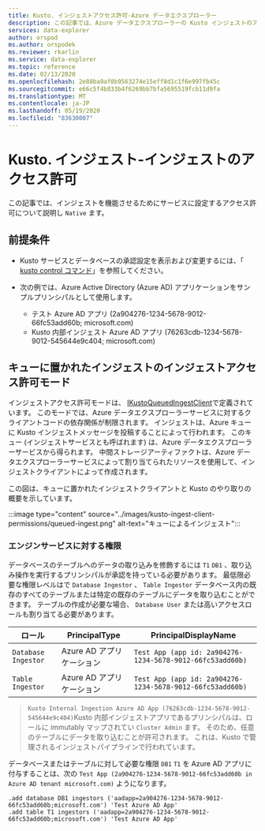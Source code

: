 ```yaml
---
title: Kusto. インジェストアクセス許可-Azure データエクスプローラー
description: この記事では、Azure データエクスプローラーの Kusto インジェストのアクセス許可について説明します。
services: data-explorer
author: orspod
ms.author: orspodek
ms.reviewer: rkarlin
ms.service: data-explorer
ms.topic: reference
ms.date: 02/13/2020
ms.openlocfilehash: 2e88ba9af0b9563274e15eff8d1c1f6e997fb45c
ms.sourcegitcommit: e66c5f4b833b4f6269bb7bfa5695519fcb11d9fa
ms.translationtype: MT
ms.contentlocale: ja-JP
ms.lasthandoff: 05/19/2020
ms.locfileid: "83630007"
---
```

# <a name="kustoingest---ingestion-permissions"></a>Kusto. インジェスト-インジェストのアクセス許可 

この記事では、インジェストを機能させるためにサービスに設定するアクセス許可について説明し `Native` ます。

## <a name="prerequisites"></a>前提条件
 
* Kusto サービスとデータベースの承認設定を表示および変更するには、「 [kusto control コマンド](../../management/security-roles.md)」を参照してください。

* 次の例では、Azure Active Directory (Azure AD) アプリケーションをサンプルプリンシパルとして使用します。
    * テスト Azure AD アプリ (2a904276-1234-5678-9012-66fc53add60b; microsoft.com)
    * Kusto 内部インジェスト Azure AD アプリ (76263cdb-1234-5678-9012-545644e9c404; microsoft.com)
 
## <a name="ingestion-permission-mode-for-queued-ingestion"></a>キューに置かれたインジェストのインジェストアクセス許可モード

インジェストアクセス許可モードは、 [IKustoQueuedIngestClient](kusto-ingest-client-reference.md#interface-ikustoqueuedingestclient)で定義されています。 このモードでは、Azure データエクスプローラーサービスに対するクライアントコードの依存関係が制限されます。 インジェストは、Azure キューに Kusto インジェストメッセージを投稿することによって行われます。 このキュー (インジェストサービスとも呼ばれます) は、Azure データエクスプローラーサービスから得られます。 中間ストレージアーティファクトは、Azure データエクスプローラーサービスによって割り当てられたリソースを使用して、インジェストクライアントによって作成されます。

この図は、キューに置かれたインジェストクライアントと Kusto のやり取りの概要を示しています。

:::image type="content" source="../images/kusto-ingest-client-permissions/queued-ingest.png" alt-text="キューによるインジェスト":::

### <a name="permissions-on-the-engine-service"></a>エンジンサービスに対する権限

データベースのテーブルへのデータの取り込みを修飾するには `T1` `DB1` 、取り込み操作を実行するプリンシパルが承認を持っている必要があります。
最低限必要な権限レベルはで `Database Ingestor` 、 `Table Ingestor` データベース内の既存のすべてのテーブルまたは特定の既存のテーブルにデータを取り込むことができます。
テーブルの作成が必要な場合、 `Database User` または高いアクセスロールも割り当てる必要があります。


|ロール                 |PrincipalType        |PrincipalDisplayName
|---------------------|---------------------|------------
|`Database Ingestor`  |Azure AD アプリケーション |`Test App (app id: 2a904276-1234-5678-9012-66fc53add60b)`
|`Table Ingestor`     |Azure AD アプリケーション |`Test App (app id: 2a904276-1234-5678-9012-66fc53add60b)`

>`Kusto Internal Ingestion Azure AD App (76263cdb-1234-5678-9012-545644e9c404)`Kusto 内部インジェストアプリであるプリンシパルは、ロールに immutably マップされてい `Cluster Admin` ます。 そのため、任意のテーブルにデータを取り込むことが許可されます。 これは、Kusto で管理されるインジェストパイプラインで行われています。

データベースまたはテーブルに対して必要な権限 `DB1` `T1` を Azure AD アプリに付与することは、次の `Test App (2a904276-1234-5678-9012-66fc53add60b in Azure AD tenant microsoft.com)` ようになります。

```kusto
.add database DB1 ingestors ('aadapp=2a904276-1234-5678-9012-66fc53add60b;microsoft.com') 'Test Azure AD App'
.add table T1 ingestors ('aadapp=2a904276-1234-5678-9012-66fc53add60b;microsoft.com') 'Test Azure AD App'
```
 
